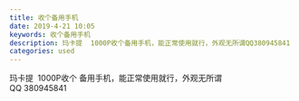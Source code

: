 ```yaml
---
title: 收个备用手机
date: 2019-4-21 10:05
keywords: 收个备用手机
description: 玛卡提  1000P收个备用手机，能正常使用就行，外观无所谓QQ380945841
categories: used
---
```

<td class="t_f" id="postmessage_3566779">

玛卡提  1000P收个 备用手机，能正常使用就行，外观无所谓<br/>
QQ 380945841</td>
